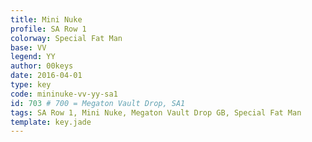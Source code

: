 ```yaml
---
title: Mini Nuke
profile: SA Row 1
colorway: Special Fat Man
base: VV
legend: YY
author: 00keys
date: 2016-04-01
type: key
code: mininuke-vv-yy-sa1
id: 703 # 700 = Megaton Vault Drop, SA1
tags: SA Row 1, Mini Nuke, Megaton Vault Drop GB, Special Fat Man
template: key.jade  
---
```


<span class="more"> 


